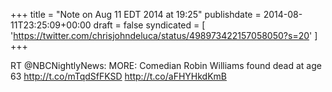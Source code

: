 +++
title = "Note on Aug 11 EDT 2014 at 19:25"
publishdate = 2014-08-11T23:25:09+00:00
draft = false
syndicated = [ 'https://twitter.com/chrisjohndeluca/status/498973422157058050?s=20' ]
+++

RT @NBCNightlyNews: MORE: Comedian Robin Williams found dead at age 63 http://t.co/mTqdSfFKSD http://t.co/aFHYHkdKmB
